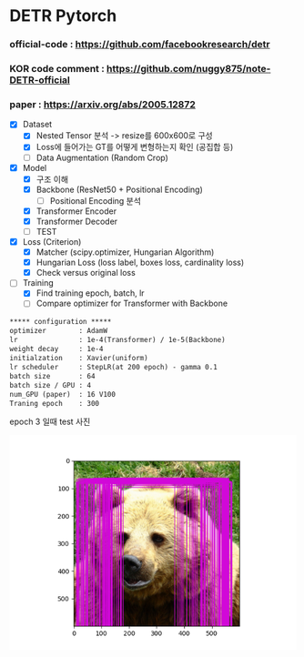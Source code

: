 # DETR Pytorch

### official-code : https://github.com/facebookresearch/detr

### KOR code comment : https://github.com/nuggy875/note-DETR-official

### paper : https://arxiv.org/abs/2005.12872

- [x] Dataset
  - [x] Nested Tensor 분석 -> resize를 600x600로 구성
  - [x] Loss에 들어가는 GT를 어떻게 변형하는지 확인 (공집합 등)
  - [ ] Data Augmentation (Random Crop)
- [x] Model
  - [x] 구조 이해
  - [x] Backbone (ResNet50 + Positional Encoding)
    - [ ] Positional Encoding 분석
  - [x] Transformer Encoder
  - [x] Transformer Decoder
  - [ ] TEST
- [x] Loss (Criterion)
  - [x] Matcher (scipy.optimizer, Hungarian Algorithm)
  - [x] Hungarian Loss (loss label, boxes loss, cardinality loss)
  - [x] Check versus original loss
- [ ] Training
  - [x] Find training epoch, batch, lr
  - [ ] Compare optimizer for Transformer with Backbone

```
***** configuration *****
optimizer        : AdamW
lr               : 1e-4(Transformer) / 1e-5(Backbone)
weight decay     : 1e-4
initialzation    : Xavier(uniform)
lr scheduler     : StepLR(at 200 epoch) - gamma 0.1
batch size       : 64
batch size / GPU : 4 
num_GPU (paper)  : 16 V100
Traning epoch    : 300
```
  
epoch 3 일때 test 사진

![](./figures/result.png)
